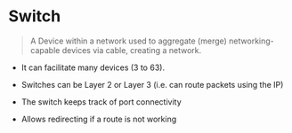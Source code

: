 # Switch

> A Device within a network used to aggregate (merge) networking-capable devices via cable, creating a network.

- It can facilitate many devices (3 to 63).
- Switches can be Layer 2 or Layer 3 (i.e. can route packets using the IP)

- The switch keeps track of port connectivity
- Allows redirecting if a route is not working
